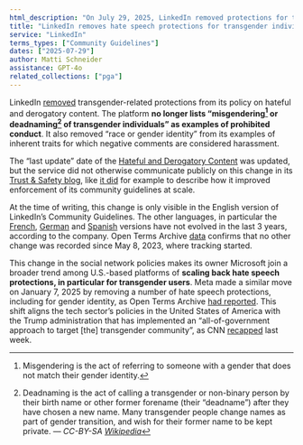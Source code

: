 ```yaml
---
html_description: "On July 29, 2025, LinkedIn removed protections for transgender individuals from its hateful and derogatory content policy."
title: "LinkedIn removes hate speech protections for transgender individuals"
service: "LinkedIn"
terms_types: ["Community Guidelines"]
dates: ["2025-07-29"]
author: Matti Schneider
assistance: GPT-4o
related_collections: ["pga"]
---
```


LinkedIn [removed](https://github.com/OpenTermsArchive/pga-versions/commit/537447facc3a1922e77cfc7fe90b0fc69414b613#diff-88386d527dff09b9311f1e66713dff8eebbf339a52952a1b2376eb198d34a60fL313) transgender-related protections from its policy on hateful and derogatory content. The platform **no longer lists “misgendering[^misgendering] or deadnaming[^deadnaming] of transgender individuals” as examples of prohibited conduct**. It also removed “race or gender identity” from its examples of inherent traits for which negative comments are considered harassment.

The “last update” date of the [Hateful and Derogatory Content](https://www.linkedin.com/help/linkedin/answer/a1339812/?lang=en-US) was updated, but the service did not otherwise communicate publicly on this change in its [Trust &amp; Safety blog](https://www.linkedin.com/blog/engineering/trust-and-safety), like [it did](https://www.linkedin.com/blog/engineering/trust-and-safety/evolution-enforcing-our-professional-community-policies-at-scale) for example to describe how it improved enforcement of its community guidelines at scale.

At the time of writing, this change is only visible in the English version of LinkedIn’s Community Guidelines. The other languages, in particular the [French](https://www.linkedin.com/help/linkedin/answer/a1339812/?lang=fr-FR), [German](https://www.linkedin.com/help/linkedin/answer/a1339812/?lang=de-DE) and [Spanish](https://www.linkedin.com/help/linkedin/answer/a1339812/?lang=es-ES) versions have not evolved in the last 3 years, according to the company. Open Terms Archive [data](https://github.com/OpenTermsArchive/pga-versions/commits/main/LinkedIn/Community%20Guidelines.md) confirms that no other change was recorded since May 8, 2023, where tracking started.

This change in the social network policies makes its owner Microsoft join a broader trend among U.S.-based platforms of **scaling back hate speech protections, in particular for transgender users**. Meta made a similar move on January 7, 2025 by removing a number of hate speech protections, including for gender identity, as Open Terms Archive [had reported](https://opentermsarchive.org/en/memos/meta-dampens-hate-speech-policy/). This shift aligns the tech sector’s policies in the United States of America with the Trump administration that has implemented an “all-of-government approach to target [the] transgender community”, as CNN [recapped](https://edition.cnn.com/2025/07/21/health/trans-community-trump-all-of-government) last week.

[^misgendering]: Misgendering is the act of referring to someone with a gender that does not match their gender identity.

[^deadnaming]: Deadnaming is the act of calling a transgender or non-binary person by their birth name or other former forename (their “deadname”) after they have chosen a new name. Many transgender people change names as part of gender transition, and wish for their former name to be kept private. — _CC-BY-SA [Wikipedia](https://en.wikipedia.org/wiki/Deadnaming)_
